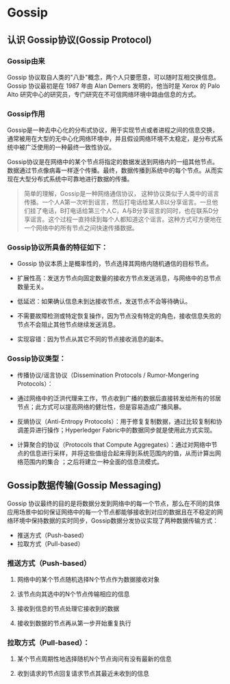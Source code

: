 # Gossip
## 认识 Gossip协议(Gossip Protocol)
### Gossip由来

Gossip 协议取自人类的"八卦"概念，两个人只要愿意，可以随时互相交换信息。Gossip 协议最初是在 1987 年由 Alan Demers 发明的，他当时是 Xerox 的 Palo Alto 研究中心的研究员，专门研究在不可信网络环境中路由信息的方式。

### Gossip作用

Gossip是一种去中心化的分布式协议，用于实现节点或者进程之间的信息交换，通常被用在大型的无中心化网络环境中，并且假设网络环境不太稳定，是分布式系统中被广泛使用的一种最终一致性协议。

Gossip协议是在网络中的某个节点将指定的数据发送到网络内的一组其他节点。数据通过节点像病毒一样逐个传播。最终，数据传播到系统中的每个节点。从而实现在大型分布式系统中可靠地进行数据的传播。

> 简单的理解，Gossip是一种网络通信协议， 这种协议类似于人类中的谣言传播。一个人A第一次听到谣言，然后打电话给某人B以分享谣言。一旦他们挂了电话，B打电话给第三个人C，A与B分享谣言的同时，也在联系D分享谣言。这个过程一直持续到每个人都知道这个谣言。这种方式可方便地在一个网络中的所有节点之间快速传播数据。

### Gossip协议所具备的特征如下：

- Gossip 协议本质上是概率性的，节点选择其网络内随机通信的目标节点。

- 扩展性高：发送方节点向固定数量的接收方节点发送消息，与网络中的总节点数量无关。

- 低延迟：如果确认信息未到达接收节点，发送节点不会等待确认。

- 不需要故障检测或特定恢复操作，因为节点没有特定的角色，接收信息失败的节点不会阻止其他节点继续发送消息。
- 实现容错：因为节点从其它不同的节点接收消息的副本。
### Gossip协议类型：

- 传播协议/谣言协议（Dissemination Protocols / Rumor-Mongering Protocols）：

- 通过网络中的泛洪代理来工作，节点收到广播的数据后直接转发给所有的邻居节点；此方式可以提高网络的健壮性，但是容易造成广播风暴。

- 反熵协议（Anti-Entropy Protocols）：用于修复复制数据，通过比较复制和协调差异进行操作；Hyperledger Fabric中的数据同步就是使用此方式实现。

- 计算聚合的协议（Protocols that Compute Aggregates）：通过对网络中节点的信息进行采样，并将这些值组合起来得到系统范围内的值，从而计算出网络范围内的集合 ；之后将建立一种全面的信息流模式。

## Gossip数据传输(Gossip Messaging)
Gossip 协议最终的目的是将数据分发到网络中的每一个节点，那么在不同的具体应用场景中如何保证网络中的每一个节点都能够接收到对应的数据且在不稳定的网络环境中保持数据的实时同步，Gossip数据分发协议实现了两种数据传输方式：

- 推送方式（Push-based）
- 拉取方式（Pull-based）
### 推送方式（Push-based）
1. 网络中的某个节点随机选择N个节点作为数据接收对象

2. 该节点向其选中的N个节点传输相应的信息

3. 接收到信息的节点处理它接收到的数据

4. 接收到数据的节点再从第一步开始重复执行



### 拉取方式（Pull-based）：

1. 某个节点周期性地选择随机N个节点询问有没有最新的信息

2. 收到请求的节点回复请求节点其最近未收到的信息



